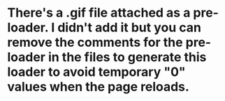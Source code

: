 # There's a .gif file attached as a pre-loader. I didn't add it but you can remove the comments for the pre-loader in the files to generate this loader to avoid temporary "0" values when the page reloads.
